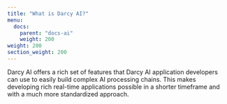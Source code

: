 ```yaml
---
title: "What is Darcy AI?"
menu:
  docs:
    parent: "docs-ai"
    weight: 200
weight: 200
section_weight: 200
---
```


Darcy AI offers a rich set of features that Darcy AI application developers can use to easily build complex AI
processing chains. This makes developing rich real-time applications possible in a shorter timeframe and with a much
more standardized approach.
